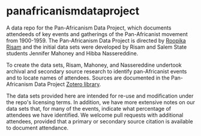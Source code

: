 # panafricanismdataproject
A data repo for the Pan-Africanism Data Project, which documents attendeeds of key events and gatherings of the Pan-Africanist movement from 1900-1959. The Pan-Africanism Data Project is directed by [Roopika Risam](http://roopikarisam.com) and the initial data sets were developed by Risam and Salem State students Jennifer Mahoney and Hibba Nassereddine. 

To create the data sets, Risam, Mahoney, and Nassereddine undertook archival and secondary source research to identify pan-Africanist events and to locate names of attendees. Sources are documented in the Pan-Africanism Data Project [Zotero library](https://www.zotero.org/groups/2368123/the_pan-africanism_data_project/library).

The data sets provided here are intended for re-use and modification under the repo's licensing terms. In addition, we have more extensive notes on our data sets that, for many of the events, indicate what percentage of attendees we have identified. We welcome pull requests with additional attendees, provided that a primary or secondary source citation is available to document attendance. 

